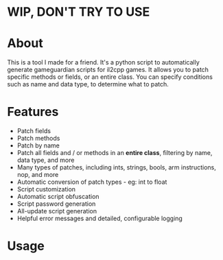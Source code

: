 # WIP, DON'T TRY TO USE

# About
This is a tool I made for a friend. It's a python script to automatically generate gameguardian scripts for il2cpp games. It allows you to patch specific methods or fields, or an entire class. You can specify conditions such as name and data type, to determine what to patch.

# Features
- Patch fields
- Patch methods
- Patch by name
- Patch all fields and / or methods in an **entire class**, filtering by name, data type, and more
- Many types of patches, including ints, strings, bools, arm instructions, nop, and more
- Automatic conversion of patch types - eg: int to float
- Script customization
- Automatic script obfuscation
- Script password generation
- All-update script generation
- Helpful error messages and detailed, configurable logging

# Usage
